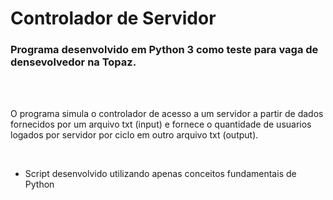 # Controlador de Servidor

### Programa desenvolvido em Python 3 como teste para vaga de densevolvedor na Topaz.

<br>
<br>

O programa simula o controlador de acesso a um servidor a partir de dados fornecidos por um arquivo txt (input) e fornece o quantidade de usuarios logados por servidor por ciclo em outro arquivo txt (output).

<br>

 - Script desenvolvido utilizando apenas conceitos fundamentais de Python
